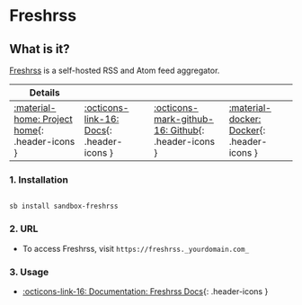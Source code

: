 # Freshrss

## What is it?

[Freshrss](https://freshrss.org/) is a self-hosted RSS and Atom feed aggregator.

| Details     |             |             |             |
|-------------|-------------|-------------|-------------|
| [:material-home: Project home](https://freshrss.org){: .header-icons } | [:octicons-link-16: Docs](https://freshrss.github.io/FreshRSS/){: .header-icons } | [:octicons-mark-github-16: Github](https://github.com/FreshRSS/FreshRSS){: .header-icons } | [:material-docker: Docker](https://hub.docker.com/r/freshrss/freshrss){: .header-icons }|

### 1. Installation

``` shell

sb install sandbox-freshrss

```

### 2. URL

- To access Freshrss, visit `https://freshrss._yourdomain.com_`

### 3. Usage

- [:octicons-link-16: Documentation: Freshrss Docs](https://github.com/FlareSolverr/FlareSolverr){: .header-icons }
